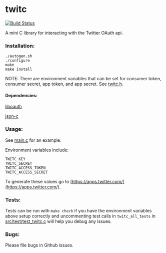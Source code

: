 twitc
===========

[![Build Status](https://travis-ci.org/sinemetu1/twitc.svg)](https://travis-ci.org/sinemetu1/twitc)

A mini C library for interacting with the Twitter OAuth api.

### Installation:


    ./autogen.sh
    ./configure
    make
    make install

NOTE: There are environment variables that can be set for consumer token,
consumer secret, app token, and app secret. See
[twitc.h](https://github.com/sinemetu1/twitc/blob/master/src/twitc.h).

#### Dependencies:

[liboauth](http://liboauth.sourceforge.net/)

[json-c](https://github.com/json-c/json-c)

### Usage:

See [main.c](https://github.com/sinemetu1/twitc/blob/master/src/main.c) for an example.

Environment variables include:

    TWITC_KEY
    TWITC_SECRET
    TWITC_ACCESS_TOKEN
    TWITC_ACCESS_SECRET

To generate these values go to
[https://apps.twitter.com/](https://apps.twitter.com/).

### Tests:

Tests can be run with `make check` if you have the environment variables above
setup correctly and uncommenting test calls in `twitc_all_tests` in
[src/test/test_twitc.c](https://github.com/sinemetu1/twitc/blob/master/src/test/test_twitc.c)
will help you debug any issues.

### Bugs:

Please file bugs in Github issues.
